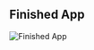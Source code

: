 ## Finished App
![Finished App](https://github.com/londonappbrewery/Images/blob/master/Flash%20Chat.gif)
